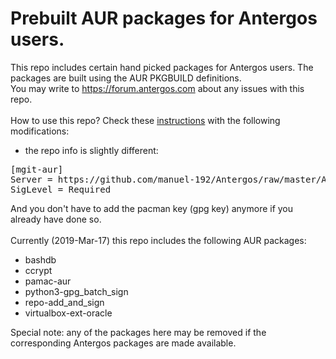 # Prebuilt AUR packages for Antergos users.

This repo includes certain hand picked packages for Antergos users. The packages are built using the AUR PKGBUILD definitions.
<br>
You may write to https://forum.antergos.com about any issues with this repo.
<br><br>
How to use this repo? Check these [instructions](https://github.com/manuel-192/Antergos/blob/master/Antergos-packages/README.md)
with the following modifications:
- the repo info is slightly different:
<pre>
[mgit-aur]
Server = https://github.com/manuel-192/Antergos/raw/master/Antergos-packages-aur
SigLevel = Required
</pre>

And you don't have to add the pacman key (gpg key) anymore if you already have done so.
<br><br>
Currently (2019-Mar-17) this repo includes the following AUR packages:
- bashdb
- ccrypt
- pamac-aur
- python3-gpg_batch_sign
- repo-add_and_sign
- virtualbox-ext-oracle

Special note: any of the packages here may be removed if the corresponding Antergos packages are made available.

